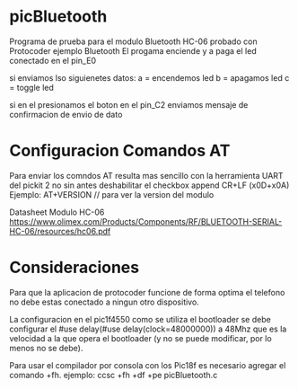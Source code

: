 # picBluetooth
Programa de prueba para el modulo Bluetooth HC-06 probado con Protocoder ejemplo Bluetooth
El progama enciende y a paga el led conectado en el pin_E0

si enviamos lso siguienetes datos:
a = encendemos led
b = apagamos led
c = toggle led

si en el presionamos el boton en el pin_C2 enviamos mensaje de confirmacion de envio de dato

# Configuracion Comandos AT
Para enviar los comndos AT resulta mas sencillo con la herramienta UART del
pickit 2 no sin antes deshabilitar el checkbox append CR+LF (x0D+x0A)
Ejemplo: AT+VERSION // para ver la version del modulo 

Datasheet Modulo HC-06 
https://www.olimex.com/Products/Components/RF/BLUETOOTH-SERIAL-HC-06/resources/hc06.pdf

# Consideraciones 
Para que la aplicacion de protocoder funcione de forma optima el telefono no debe estas conectado a ningun otro dispositivo.

La configuracion en el pic1f4550 como se utiliza el bootloader se debe configurar el #use delay(#use delay(clock=48000000)) a 48Mhz 
que es la velocidad a la que opera el bootloader (y no se puede modificar, por lo menos no se debe).

Para usar el compilador por consola con los Pic18f es necesario agregar el comando +fh.
ejemplo: ccsc +fh +df +pe picBluetooth.c

